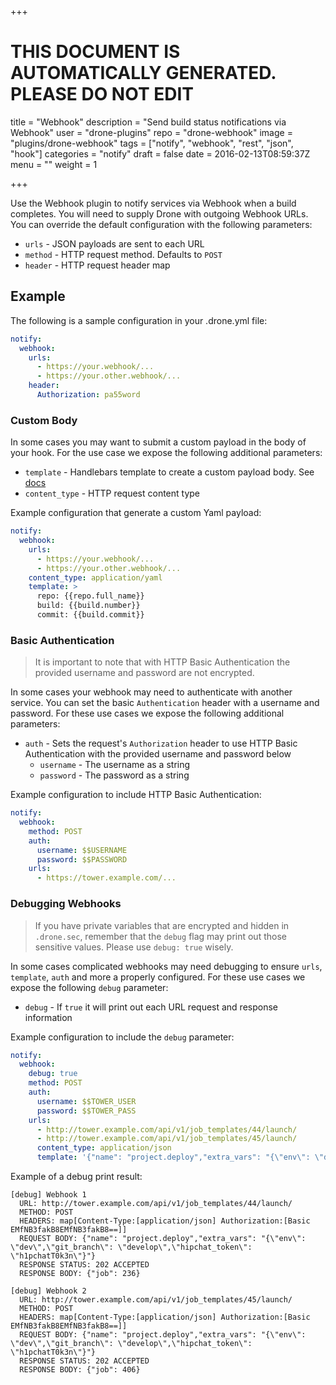+++

# THIS DOCUMENT IS AUTOMATICALLY GENERATED. PLEASE DO NOT EDIT

title = "Webhook"
description = "Send build status notifications via Webhook"
user = "drone-plugins"
repo = "drone-webhook"
image = "plugins/drone-webhook"
tags = ["notify", "webhook", "rest", "json", "hook"]
categories = "notify"
draft = false
date = 2016-02-13T08:59:37Z
menu = ""
weight = 1

+++

Use the Webhook plugin to notify services via Webhook when a build completes.
You will need to supply Drone with outgoing Webhook URLs. You can override the
default configuration with the following parameters:

* `urls` - JSON payloads are sent to each URL
* `method` - HTTP request method. Defaults to `POST`
* `header` - HTTP request header map

## Example

The following is a sample configuration in your .drone.yml file:

```yaml
notify:
  webhook:
    urls:
      - https://your.webhook/...
      - https://your.other.webhook/...
    header:
      Authorization: pa55word
```

### Custom Body

In some cases you may want to submit a custom payload in the body of your hook.
For the use case we expose the following additional parameters:

* `template` - Handlebars template to create a custom payload body. See [docs](http://handlebarsjs.com/)
* `content_type` - HTTP request content type

Example configuration that generate a custom Yaml payload:

```yaml
notify:
  webhook:
    urls:
      - https://your.webhook/...
      - https://your.other.webhook/...
    content_type: application/yaml
    template: >
      repo: {{repo.full_name}}
      build: {{build.number}}
      commit: {{build.commit}}
```

### Basic Authentication

> It is important to note that with HTTP Basic Authentication the provided
> username and password are not encrypted.

In some cases your webhook may need to authenticate with another service. You
can set the basic `Authentication` header with a username and password. For
these use cases we expose the following additional parameters:

* `auth` - Sets the request's `Authorization` header to use HTTP Basic Authentication with the provided username and password below
  * `username` - The username as a string
  * `password` - The password as a string

Example configuration to include HTTP Basic Authentication:

```yaml
notify:
  webhook:
    method: POST
    auth:
      username: $$USERNAME
      password: $$PASSWORD
    urls:
      - https://tower.example.com/...
```

### Debugging Webhooks

> If you have private variables that are encrypted and hidden in `.drone.sec`,
> remember that the `debug` flag may print out those sensitive values. Please
> use `debug: true` wisely.

In some cases complicated webhooks may need debugging to ensure `urls`,
`template`, `auth` and more a properly configured. For these use cases we expose
the following `debug` parameter:

* `debug` - If `true` it will print out each URL request and response information

Example configuration to include the `debug` parameter:

```yaml
notify:
  webhook:
    debug: true
    method: POST
    auth:
      username: $$TOWER_USER
      password: $$TOWER_PASS
    urls:
      - http://tower.example.com/api/v1/job_templates/44/launch/
      - http://tower.example.com/api/v1/job_templates/45/launch/
      content_type: application/json
      template: '{"name": "project.deploy","extra_vars": "{\"env\": \"dev\",\"git_branch\": \"{{ build.branch }}\",\"hipchat_token\": \"$$HIPCHAT_TOKEN\"}"}'
```

Example of a debug print result:

```
[debug] Webhook 1
  URL: http://tower.example.com/api/v1/job_templates/44/launch/
  METHOD: POST
  HEADERS: map[Content-Type:[application/json] Authorization:[Basic EMfNB3fakB8EMfNB3fakB8==]]
  REQUEST BODY: {"name": "project.deploy","extra_vars": "{\"env\": \"dev\",\"git_branch\": \"develop\",\"hipchat_token\": \"h1pchatT0k3n\"}"}
  RESPONSE STATUS: 202 ACCEPTED
  RESPONSE BODY: {"job": 236}

[debug] Webhook 2
  URL: http://tower.example.com/api/v1/job_templates/45/launch/
  METHOD: POST
  HEADERS: map[Content-Type:[application/json] Authorization:[Basic EMfNB3fakB8EMfNB3fakB8==]]
  REQUEST BODY: {"name": "project.deploy","extra_vars": "{\"env\": \"dev\",\"git_branch\": \"develop\",\"hipchat_token\": \"h1pchatT0k3n\"}"}
  RESPONSE STATUS: 202 ACCEPTED
  RESPONSE BODY: {"job": 406}
```

